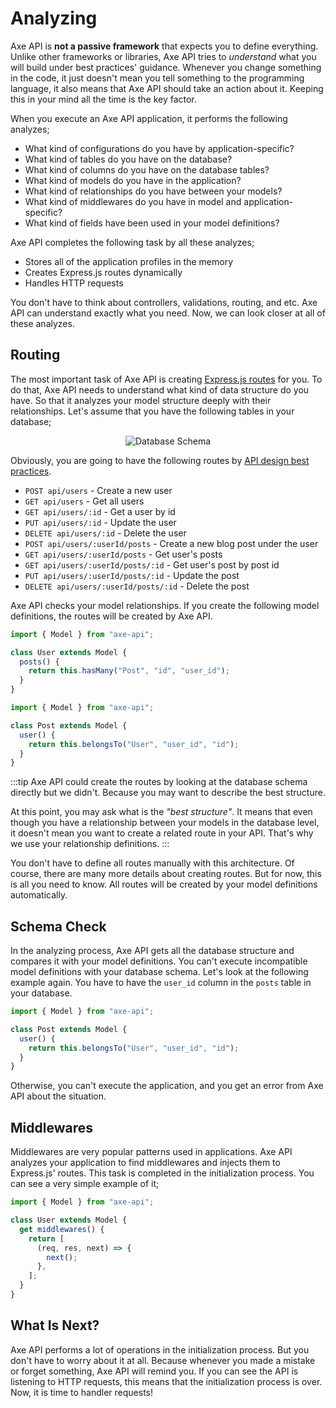 # Analyzing

Axe API is **not a passive framework** that expects you to define everything. Unlike other frameworks or libraries, Axe API tries to _understand_ what you will build under best practices' guidance. Whenever you change something in the code, it just doesn't mean you tell something to the programming language, it also means that Axe API should take an action about it. Keeping this in your mind all the time is the key factor.

When you execute an Axe API application, it performs the following analyzes;

- What kind of configurations do you have by application-specific?
- What kind of tables do you have on the database?
- What kind of columns do you have on the database tables?
- What kind of models do you have in the application?
- What kind of relationships do you have between your models?
- What kind of middlewares do you have in model and application-specific?
- What kind of fields have been used in your model definitions?

Axe API completes the following task by all these analyzes;

- Stores all of the application profiles in the memory
- Creates Express.js routes dynamically
- Handles HTTP requests

You don't have to think about controllers, validations, routing, and etc. Axe API can understand exactly what you need. Now, we can look closer at all of these analyzes.

## Routing

The most important task of Axe API is creating [Express.js routes](https://expressjs.com/en/guide/routing.html) for you. To do that, Axe API needs to understand what kind of data structure do you have. So that it analyzes your model structure deeply with their relationships. Let's assume that you have the following tables in your database;

<div style="text-align:center;">

![Database Schema](/images/routes-01.png)

</div>

Obviously, you are going to have the following routes by [API design best practices](https://www.vinaysahni.com/best-practices-for-a-pragmatic-restful-api).

- `POST api/users` - Create a new user
- `GET api/users` - Get all users
- `GET api/users/:id` - Get a user by id
- `PUT api/users/:id` - Update the user
- `DELETE api/users/:id` - Delete the user
- `POST api/users/:userId/posts` - Create a new blog post under the user
- `GET api/users/:userId/posts` - Get user's posts
- `GET api/users/:userId/posts/:id` - Get user's post by post id
- `PUT api/users/:userId/posts/:id` - Update the post
- `DELETE api/users/:userId/posts/:id` - Delete the post

Axe API checks your model relationships. If you create the following model definitions, the routes will be created by Axe API.

```js
import { Model } from "axe-api";

class User extends Model {
  posts() {
    return this.hasMany("Post", "id", "user_id");
  }
}
```

```js
import { Model } from "axe-api";

class Post extends Model {
  user() {
    return this.belongsTo("User", "user_id", "id");
  }
}
```

:::tip
Axe API could create the routes by looking at the database schema directly but we didn't. Because you may want to describe the best structure.

At this point, you may ask what is the _"best structure"_. It means that even though you have a relationship between your models in the database level, it doesn't mean you want to create a related route in your API. That's why we use your relationship definitions.
:::

You don't have to define all routes manually with this architecture. Of course, there are many more details about creating routes. But for now, this is all you need to know. All routes will be created by your model definitions automatically.

## Schema Check

In the analyzing process, Axe API gets all the database structure and compares it with your model definitions. You can't execute incompatible model definitions with your database schema. Let's look at the following example again. You have to have the `user_id` column in the `posts` table in your database.

```js
import { Model } from "axe-api";

class Post extends Model {
  user() {
    return this.belongsTo("User", "user_id", "id");
  }
}
```

Otherwise, you can't execute the application, and you get an error from Axe API about the situation.

## Middlewares

Middlewares are very popular patterns used in applications. Axe API analyzes your application to find middlewares and injects them to Express.js' routes. This task is completed in the initialization process. You can see a very simple example of it;

```js
import { Model } from "axe-api";

class User extends Model {
  get middlewares() {
    return [
      (req, res, next) => {
        next();
      },
    ];
  }
}
```

## What Is Next?

Axe API performs a lot of operations in the initialization process. But you don't have to worry about it at all. Because whenever you made a mistake or forget something, Axe API will remind you. If you can see the API is listening to HTTP requests, this means that the initialization process is over. Now, it is time to handler requests!
